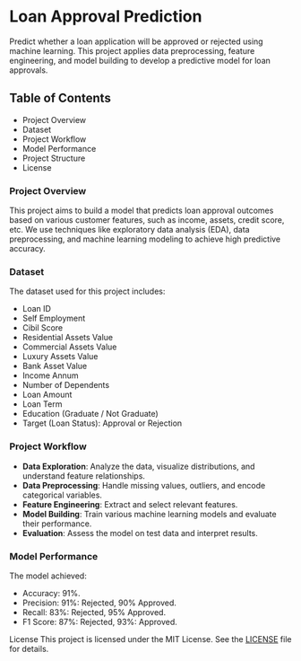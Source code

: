 # Loan Approval Prediction
Predict whether a loan application will be approved or rejected using machine learning. This project applies data preprocessing, feature engineering, and model building to develop a predictive model for loan approvals.

## Table of Contents
- Project Overview
- Dataset
- Project Workflow
- Model Performance
- Project Structure
- License

### Project Overview
This project aims to build a model that predicts loan approval outcomes based on various customer features, such as income, assets, credit score, etc. We use techniques like exploratory data analysis (EDA), data preprocessing, and machine learning modeling to achieve high predictive accuracy.

### Dataset
The dataset used for this project includes:

 - Loan ID
 - Self Employment
 - Cibil Score
 - Residential Assets Value
 - Commercial Assets Value
 - Luxury Assets Value
 - Bank Asset Value
 - Income Annum
 - Number of Dependents
 - Loan Amount
 - Loan Term
 - Education (Graduate / Not Graduate)
 - Target (Loan Status): Approval or Rejection

### Project Workflow
 - **Data Exploration**: Analyze the data, visualize distributions, and understand feature relationships.
 - **Data Preprocessing**: Handle missing values, outliers, and encode categorical variables.
 - **Feature Engineering**: Extract and select relevant features.
 - **Model Building**: Train various machine learning models and evaluate their performance.
 - **Evaluation**: Assess the model on test data and interpret results.

### Model Performance
The model achieved:

- Accuracy: 91%.
- Precision: 91%: Rejected, 90% Approved.
- Recall: 83%: Rejected, 95% Approved.
- F1 Score: 87%: Rejected, 93%: Approved.


License
This project is licensed under the MIT License. See the [LICENSE]() file for details.
